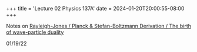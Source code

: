 +++
title = 'Lecture 02 Physics 137A'
date = 2024-01-20T20:00:55-08:00
+++

Notes on [Rayleigh-Jones / Planck & Stefan-Boltzmann Derivation / The birth of
wave-particle duality](https://dev-undergrad.dev/137A/notes/lec02.pdf)

<!--more-->

01/19/22

